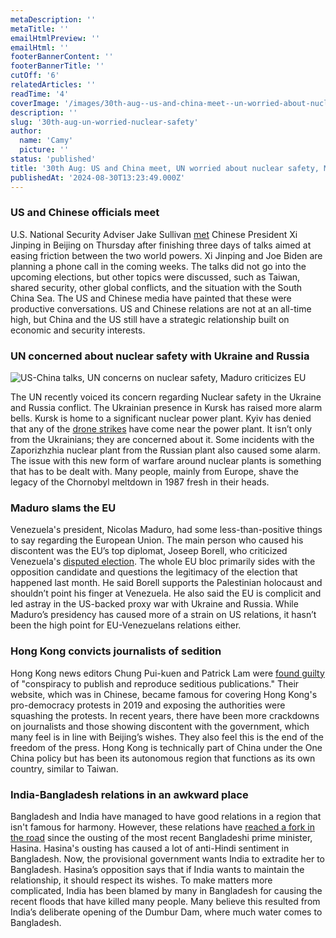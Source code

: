 ```yaml
---
metaDescription: ''
metaTitle: ''
emailHtmlPreview: ''
emailHtml: ''
footerBannerContent: ''
footerBannerTitle: ''
cutOff: '6'
relatedArticles: ''
readTime: '4'
coverImage: '/images/30th-aug--us-and-china-meet--un-worried-about-nuclear-safety--maduro-slams-eu-a-Y5MD.webp'
description: ''
slug: '30th-aug-un-worried-nuclear-safety'
author:
  name: 'Camy'
  picture: ''
status: 'published'
title: '30th Aug: US and China meet, UN worried about nuclear safety, Maduro slams EU'
publishedAt: '2024-08-30T13:23:49.000Z'
---
```


### US and Chinese officials meet

U.S. National Security Adviser Jake Sullivan [met](https://www.reuters.com/world/china/us-chinese-officials-wrap-up-talks-beijing-taiwan-fentanyl-2024-08-29/) Chinese President Xi Jinping in Beijing on Thursday after finishing three days of talks aimed at easing friction between the two world powers. Xi Jinping and Joe Biden are planning a phone call in the coming weeks. The talks did not go into the upcoming elections, but other topics were discussed, such as Taiwan, shared security, other global conflicts, and the situation with the South China Sea. The US and Chinese media have painted that these were productive conversations. US and Chinese relations are not at an all-time high, but China and the US still have a strategic relationship built on economic and security interests.

### UN concerned about nuclear safety with Ukraine and Russia

![US-China talks, UN concerns on nuclear safety, Maduro criticizes EU](/images/30th-aug--us-and-china-meet--un-worried-about-nuclear-safety--maduro-slams-eu-a-c3OT.webp)

The UN recently voiced its concern regarding Nuclear safety in the Ukraine and Russia conflict. The Ukrainian presence in Kursk has raised more alarm bells. Kursk is home to a significant nuclear power plant. Kyiv has denied that any of the [drone strikes](https://www.politico.eu/article/un-international-atomic-energy-agency-rafael-grossi-nuclear-incident-russia-kursk-plant-drone-strikes-war-in-ukraine/) have come near the power plant. It isn’t only from the Ukrainians; they are concerned about it. Some incidents with the Zaporizhzhia nuclear plant from the Russian plant also caused some alarm. The issue with this new form of warfare around nuclear plants is something that has to be dealt with. Many people, mainly from Europe, shave the legacy of the Chornobyl meltdown in 1987 fresh in their heads.

### Maduro slams the EU

Venezuela's president, Nicolas Maduro, had some less-than-positive things to say regarding the European Union. The main person who caused his discontent was the EU’s top diplomat, Joseep Borell, who criticized Venezuela's [disputed election](https://www.euronews.com/my-europe/2024/08/28/venezuelas-maduro-accuses-borrell-of-complicity-in-gaza-war-as-tensions-with-eu-soar). The whole EU bloc primarily sides with the opposition candidate and questions the legitimacy of the election that happened last month. He said Borell supports the Palestinian holocaust and shouldn’t point his finger at Venezuela. He also said the EU is complicit and led astray in the US-backed proxy war with Ukraine and Russia. While Maduro’s presidency has caused more of a strain on US relations, it hasn’t been the high point for EU-Venezuelans relations either.

### Hong Kong convicts journalists of sedition

Hong Kong news editors Chung Pui-kuen and Patrick Lam were [found guilty](https://www.france24.com/en/live-news/20240829-hit-my-heart-trial-of-hong-kong-editors-leave-journalists-in-tears) of "conspiracy to publish and reproduce seditious publications." Their website, which was in Chinese, became famous for covering Hong Kong's pro-democracy protests in 2019 and exposing the authorities were squashing the protests. In recent years, there have been more crackdowns on journalists and those showing discontent with the government, which many feel is in line with Beijing’s wishes. They also feel this is the end of the freedom of the press. Hong Kong is technically part of China under the One China policy but has been its autonomous region that functions as its own country, similar to Taiwan.

### India-Bangladesh relations in an awkward place

Bangladesh and India have managed to have good relations in a region that isn't famous for harmony. However, these relations have [reached a fork in the road](https://www.aljazeera.com/news/2024/8/28/hasina-floods-visas-whats-troubling-india-bangladesh-relations) since the ousting of the most recent Bangladeshi prime minister, Hasina. Hasina's ousting has caused a lot of anti-Hindi sentiment in Bangladesh. Now, the provisional government wants India to extradite her to Bangladesh. Hasina’s opposition says that if India wants to maintain the relationship, it should respect its wishes. To make matters more complicated, India has been blamed by many in Bangladesh for causing the recent floods that have killed many people. Many believe this resulted from India’s deliberate opening of the Dumbur Dam, where much water comes to Bangladesh.